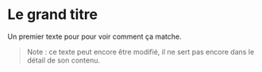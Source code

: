# Le grand titre
Un premier texte pour pour voir comment ça matche.
> Note : ce texte peut encore être modifié, il ne sert pas encore dans le détail de son contenu.
